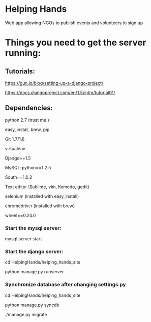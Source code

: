 # Helping Hands
Web app allowing NGOs to publish events and volunteers to sign up


# Things you need to get the server running:

## Tutorials:
https://gun.io/blog/setting-up-a-django-project/

https://docs.djangoproject.com/en/1.5/intro/tutorial01/


## Dependencies:
python 2.7 (trust me.)

easy_install, brew, pip

Git 1.7/1.8

virtualenv

Django==1.5

MySQL-python==1.2.5

South==1.0.2

Text editor (Sublime, vim, Komodo, gedit)

selenium (installed with easy_install)

chromedriver (installed with brew)
 
wheel==0.24.0

### Start the mysql server:

mysql.server start

### Start the django server:

cd HelpingHands/helping_hands_site

python manage.py runserver

### Synchronize database after changing settings.py

cd HelpingHands/helping_hands_site

python manage.py syncdb

./manage.py migrate